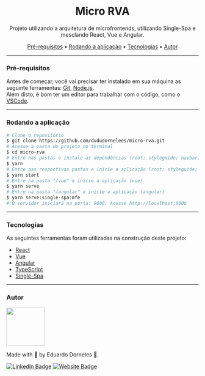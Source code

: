<h1 align="center">Micro RVA</h1>

<p align="center">Projeto utilizando a arquitetura de microfrontends, utilizando Single-Spa e mesclando React, Vue e Angular.<p>

<p align="center">
    <a href="#pre-requisitos">Pré-requisitos</a> •
    <a href="#rodando-a-aplicacao">Rodando a aplicação</a> •
    <a href="#tecnologias">Tecnologias</a> •
    <a href="#autor">Autor</a>
<p>

---

<h3 id="pre-requisitos">Pré-requisitos</h3>
Antes de começar, você vai precisar ter instalado em sua máquina as seguinte ferramentas: <a href="https://git-scm.com" target="_blank">Git</a>, <a href="https://nodejs.org/en/" target="_blank">Node.js</a>. <br>
Além disto, é bom ter um editor para trabalhar com o código, como o <a href="https://code.visualstudio.com/" target="_blank">VSCode</a>.

---

<h3 id="rodando-a-aplicacao">Rodando a aplicação</h3>

```bash
# Clone o repositório
$ git clone https://github.com/dududornelees/micro-rva.git
# Acesse a pasta do projeto no terminal
$ cd micro-rva
# Entre nas pastas e instale as dependências (root; styleguide; navbar; react; vue; angular)
$ yarn
# Entre nas respectivas pastas e inicie a aplicação (root; styleguide; navbar; react)
$ yarn start
# Entre na pasta "/vue" e inicie a aplicação (vue)
$ yarn serve
# Entre na pasta "/angular" e inicie a aplicação (angular)
$ yarn serve:single-spa:mfe
# O servidor iniciará na porta: 9000. Acesse http://localhost:9000
```

---

<h3 id="tecnologias">Tecnologias</h3>
As seguintes ferramentas foram utilizadas na construção deste projeto:

-   [React](https://pt-br.reactjs.org/)
-   [Vue](https://vuejs.org/)
-   [Angular](https://angular.io/)
-   [TypeScript](https://www.typescriptlang.org/)
-   [Single-Spa](https://single-spa.js.org/)

---

<h3 id="autor">Autor</h3>
<img src="https://avatars.githubusercontent.com/edusdorneles" height="100" />

Made with 💙 by Eduardo Dorneles 👋.

[![LinkedIn Badge](https://img.shields.io/badge/LinkedIn-0077B5?style=for-the-badge&logo=linkedin&logoColor=white)](https://www.linkedin.com/in/edusdorneles/) [![Website Badge](https://img.shields.io/badge/website-14141C?style=for-the-badge&logo=About.me&logoColor=white)](https://edusdorneles.com.br/)